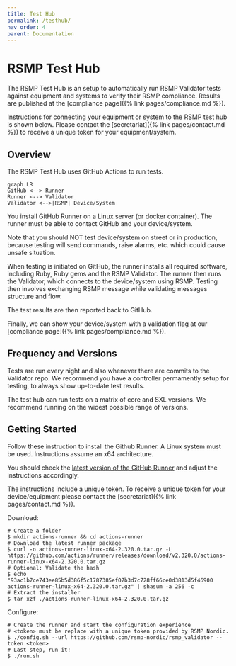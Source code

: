 ```yaml
---
title: Test Hub
permalink: /testhub/
nav_order: 4
parent: Documentation
---
```


# RSMP Test Hub
The RSMP Test Hub is an setup to automatically run RSMP Validator tests against equipment and systems to verify their RSMP compliance. Results are published at the [compliance page]({% link pages/compliance.md %}).

Instructions for connecting your equipment or system to the RSMP test hub is shown below. Please contact the [secretariat]({% link pages/contact.md %}) to receive a unique token for your equipment/system.

## Overview
The RSMP Test Hub uses GitHub Actions to run tests. 

```mermaid
graph LR
GitHub <--> Runner
Runner <--> Validator
Validator <-->|RSMP| Device/System
```

You install GitHub Runner on a Linux server (or docker container). The runner must be able to contact GitHub and your device/system.

Note that you should NOT test device/system on street or in production, because testing will send commands, raise alarms, etc. which could cause unsafe situation.

When testing is initiated on GitHub, the runner installs all required software, including Ruby, Ruby gems and the RSMP Validator. The runner then runs the Validator, which connects to the device/system using RSMP. Testing then involves exchanging RSMP message while validating messages structure and flow.

The test results are then reported back to GitHub.

Finally, we can show your device/system with a validation flag at our [compliance page]({% link pages/compliance.md %}).

## Frequency and Versions
Tests are run every night and also whenever there are commits to the Validator repo. We recommend you have a controller permamently setup for testing, to always show up-to-date test results.

The test hub can run tests on a matrix of core and SXL versions. We recommend running on the widest possible range of versions.

## Getting Started
Follow these instruction to install the Github Runner. A Linux system must be used. Instructions assume an x64 architecture.

You should check the [latest version of the GitHub Runner](https://github.com/actions/runner/releases) and adjust the instructions accordingly.

The instructions include a unique token. To receive a unique token for your device/equipment please contact the [secretariat]({% link pages/contact.md %}).


Download:
```
# Create a folder
$ mkdir actions-runner && cd actions-runner
# Download the latest runner package
$ curl -o actions-runner-linux-x64-2.320.0.tar.gz -L https://github.com/actions/runner/releases/download/v2.320.0/actions-runner-linux-x64-2.320.0.tar.gz
# Optional: Validate the hash
$ echo "93ac1b7ce743ee85b5d386f5c1787385ef07b3d7c728ff66ce0d3813d5f46900 actions-runner-linux-x64-2.320.0.tar.gz" | shasum -a 256 -c
# Extract the installer
$ tar xzf ./actions-runner-linux-x64-2.320.0.tar.gz
```

Configure:
```
# Create the runner and start the configuration experience
# <token> must be replace with a unique token provided by RSMP Nordic.
$ ./config.sh --url https://github.com/rsmp-nordic/rsmp_validator --token <token>
# Last step, run it!
$ ./run.sh
```